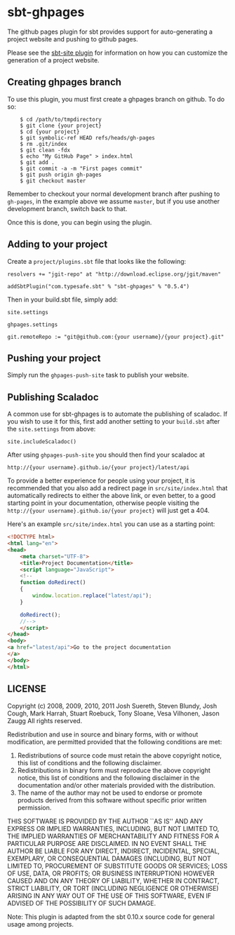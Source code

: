 # sbt-ghpages #

The github pages plugin for sbt provides support for auto-generating a project
website and pushing to github pages.

Please see the [sbt-site plugin](http://github.com/sbt/sbt-site) for information
on how you can customize the generation of a project website.


## Creating ghpages branch ##

To use this plugin, you must first create a ghpages branch on github.  To do so:

        $ cd /path/to/tmpdirectory
        $ git clone {your project}
        $ cd {your project}
        $ git symbolic-ref HEAD refs/heads/gh-pages
        $ rm .git/index
        $ git clean -fdx
        $ echo "My GitHub Page" > index.html
        $ git add .
        $ git commit -a -m "First pages commit"
        $ git push origin gh-pages
        $ git checkout master

Remember to checkout your normal development branch after pushing to `gh-pages`, in the
example above we assume `master`, but if you use another development branch, switch back to that.

Once this is done, you can begin using the plugin.


## Adding to your project ##

Create a `project/plugins.sbt` file that looks like the following:

    resolvers += "jgit-repo" at "http://download.eclipse.org/jgit/maven"

    addSbtPlugin("com.typesafe.sbt" % "sbt-ghpages" % "0.5.4")


Then in your build.sbt file, simply add:

    site.settings

    ghpages.settings

    git.remoteRepo := "git@github.com:{your username}/{your project}.git"


## Pushing your project ##

Simply run the `ghpages-push-site` task to publish your website.

## Publishing Scaladoc

A common use for sbt-ghpages is to automate the publishing of scaladoc. If you wish to
use it for this, first add another setting to your `build.sbt` after the `site.settings` from above:

    site.includeScaladoc()

After using `ghpages-push-site` you should then find your scaladoc at

`http://{your username}.github.io/{your project}/latest/api`

To provide a better experience for people using your project, it is recommended that you
also add a redirect page in `src/site/index.html` that automatically redirects to either
the above link, or even better, to a good starting point in your documentation, otherwise
people visiting the `http://{your username}.github.io/{your project}` will just get a 404.

Here's an example `src/site/index.html` you can use as a starting point:

```html
<!DOCTYPE html>
<html lang="en">
<head>
    <meta charset="UTF-8">
    <title>Project Documentation</title>
    <script language="JavaScript">
    <!--
    function doRedirect()
    {
        window.location.replace("latest/api");
    }

    doRedirect();
    //-->
    </script>
</head>
<body>
<a href="latest/api">Go to the project documentation
</a>
</body>
</html>
```

## LICENSE ##

Copyright (c) 2008, 2009, 2010, 2011 Josh Suereth, Steven Blundy, Josh Cough, Mark Harrah, Stuart Roebuck, Tony Sloane, Vesa Vilhonen, Jason Zaugg
All rights reserved.

Redistribution and use in source and binary forms, with or without
modification, are permitted provided that the following conditions
are met:
1. Redistributions of source code must retain the above copyright
   notice, this list of conditions and the following disclaimer.
2. Redistributions in binary form must reproduce the above copyright
   notice, this list of conditions and the following disclaimer in the
   documentation and/or other materials provided with the distribution.
3. The name of the author may not be used to endorse or promote products
   derived from this software without specific prior written permission.

THIS SOFTWARE IS PROVIDED BY THE AUTHOR ``AS IS'' AND ANY EXPRESS OR
IMPLIED WARRANTIES, INCLUDING, BUT NOT LIMITED TO, THE IMPLIED WARRANTIES
OF MERCHANTABILITY AND FITNESS FOR A PARTICULAR PURPOSE ARE DISCLAIMED.
IN NO EVENT SHALL THE AUTHOR BE LIABLE FOR ANY DIRECT, INDIRECT,
INCIDENTAL, SPECIAL, EXEMPLARY, OR CONSEQUENTIAL DAMAGES (INCLUDING, BUT
NOT LIMITED TO, PROCUREMENT OF SUBSTITUTE GOODS OR SERVICES; LOSS OF USE,
DATA, OR PROFITS; OR BUSINESS INTERRUPTION) HOWEVER CAUSED AND ON ANY
THEORY OF LIABILITY, WHETHER IN CONTRACT, STRICT LIABILITY, OR TORT
(INCLUDING NEGLIGENCE OR OTHERWISE) ARISING IN ANY WAY OUT OF THE USE OF
THIS SOFTWARE, EVEN IF ADVISED OF THE POSSIBILITY OF SUCH DAMAGE.


Note:
This plugin is adapted from the sbt 0.10.x source code for general usage among projects.
